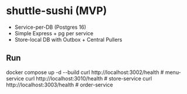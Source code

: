 # shuttle-sushi (MVP)

- Service-per-DB (Postgres 16)
- Simple Express + pg per service
- Store-local DB with Outbox + Central Pullers

## Run
docker compose up -d --build
curl http://localhost:3002/health  # menu-service
curl http://localhost:3010/health  # store-service
curl http://localhost:3003/health  # order-service
